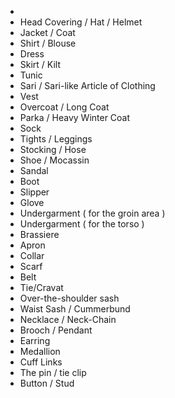 - 
- Head Covering / Hat / Helmet
- Jacket / Coat
- Shirt / Blouse
- Dress
- Skirt / Kilt
- Tunic
- Sari / Sari-like Article of Clothing
- Vest
- Overcoat / Long Coat
- Parka / Heavy Winter Coat
- Sock
- Tights / Leggings
- Stocking / Hose
- Shoe / Mocassin
- Sandal
- Boot
- Slipper
- Glove
- Undergarment ( for the groin area )
- Undergarment ( for the torso )
- Brassiere
- Apron
- Collar
- Scarf
- Belt
- Tie/Cravat
- Over-the-shoulder sash
- Waist Sash / Cummerbund
- Necklace / Neck-Chain
- Brooch / Pendant
- Earring
- Medallion
- Cuff Links
- The pin / tie clip
- Button / Stud
